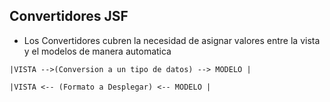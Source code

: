 ## Convertidores JSF

- Los Convertidores cubren la necesidad de asignar valores entre la vista y el modelos de manera automatica

```
|VISTA -->(Conversion a un tipo de datos) --> MODELO |
```


```
|VISTA <-- (Formato a Desplegar) <-- MODELO |
```